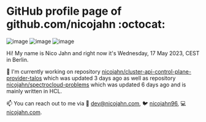 # GitHub profile page of <!-- github -->github.com/nicojahn<!-- github --> :octocat:

![image](https://img.shields.io/badge/in%20progress%20since-aug.%201996-blue?style=flat) ![image](https://img.shields.io/badge/runs%20on-caffeine-brown?style=flat&logo=buy-me-a-coffee&logoColor=brown) ![image](https://img.shields.io/badge/homepage-blank-white?style=flat&?link=https://nicojahn.com&link=https://nicojahn.com)

Hi! My name is <!-- name -->Nico Jahn<!-- name --> and right now it's <!-- date -->Wednesday, 17 May 2023, CEST<!-- date --> in <!-- city -->Berlin<!-- city -->.

🔭 I'm currently working on <!-- projects -->repository [nicojahn/cluster-api-control-plane-provider-talos](https://github.com/nicojahn/cluster-api-control-plane-provider-talos) which was updated 3 days ago as well as repository [nicojahn/spectrocloud-problems](https://github.com/nicojahn/spectrocloud-problems) which was updated 6 days ago and is mainly written in HCL<!-- projects -->.

📫 You can reach out to me via <!-- contact -->:email: dev@nicojahn.com, :bird: [nicojahn96](https://twitter.com/nicojahn96), :computer: [nicojahn.com](https://nicojahn.com)<!-- contact -->.
